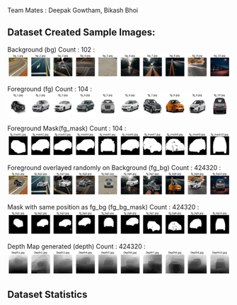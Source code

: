 Team Mates : Deepak Gowtham, Bikash Bhoi

## Dataset Created Sample Images:

Background (bg) Count : 102 :
![bg](https://github.com/bikash-bhoi/eva4/blob/master/Session15/images/bg.png)


Foreground (fg) Count : 104 :
![fg](https://github.com/bikash-bhoi/eva4/blob/master/Session15/images/fg.png)


Foreground Mask(fg_mask) Count : 104 :
![fg_mask](https://github.com/bikash-bhoi/eva4/blob/master/Session15/images/fg_mask.png)


Foreground overlayed randomly on Background (fg_bg) Count : 424320 :
![fg_bg](https://github.com/bikash-bhoi/eva4/blob/master/Session15/images/fg_bg.png)


Mask with same position as fg_bg (fg_bg_mask) Count : 424320 :
![fg_bg_mask](https://github.com/bikash-bhoi/eva4/blob/master/Session15/images/fg_bg_mask.png)


Depth Map generated (depth) Count : 424320 :
![depth](https://github.com/bikash-bhoi/eva4/blob/master/Session15/images/depth.png)

## Dataset Statistics

